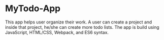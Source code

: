 # MyTodo-App
This app helps user organize their work. A user can create a project and inside that project, he/she can create more todo lists. The app is build using JavaScript, HTML/CSS, Webpack, and ES6 syntax.
